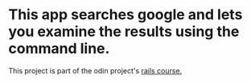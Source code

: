 # This app searches google and lets you examine the results using the command line.

This project is part of the odin project's [rails course.](http://www.theodinproject.com/courses/ruby-on-rails)
